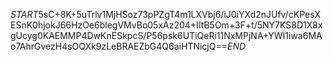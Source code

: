 $START$5sC+8K+5uTrlv1MjHSoz73pPZgT4m1LXVbj6/iJ0iYXd2nJUfv/cKPesXESnK0hjokJ66HzOe6blegVMvBo05xAz204+IItB5Om+3F+t/5NY7KS8D1X8xgUcyg0KAEMMP4DwKnESkpcS/P56psk6UTiQeRi11NxMPjNA+YWI1iwa6MAo7AhrGvezH4sOQXk9zLeBRAEZbG4Q6aiHTNicjQ==$END$